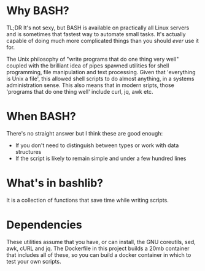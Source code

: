 # Why BASH?
TL;DR It's not sexy, but BASH is available on practically all Linux servers and
is sometimes that fastest way to automate small tasks. It's actually capable of
doing much more complicated things than you should _ever_ use it for.

The Unix philosophy of "write programs that do one thing very well" coupled with
the brilliant idea of pipes spawned utilities for shell programming, file
manipulation and text processing. Given that 'everything is Unix a file', this 
allowed shell scripts to do almost anything, in a systems administration sense.
This also means that in modern sripts, those 'programs that do one thing well'
include curl, jq, awk etc. 

# When BASH?
There's no straight answer but I think these are good enough:
* If you don't need to distinguish between types or work with data structures
* If the script is likely to remain simple and under a few hundred lines

# What's in bashlib?
It is a collection of functions that save time while writing scripts.

# Dependencies
These utilities assume that you have, or can install, the GNU coreutils, sed, awk,
cURL and jq. The Dockerfile in this project builds a 20mb container that includes all
of these, so you can build a docker container in which to test your own scripts.
